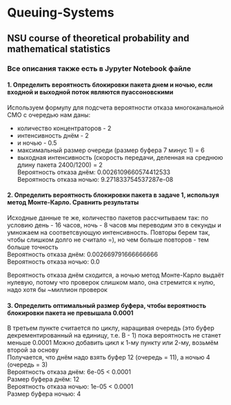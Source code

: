 # Queuing-Systems
## NSU course of theoretical probability and mathematical statistics
### Все описания также есть в Jypyter Notebook файле

#### 1. Определить вероятность блокировки пакета днем и ночью, если входной и выходной поток являются пуассоновскими

Используем формулу для подсчета вероятности отказа многоканальной СМО с очередью нам даны:  
* количество концентраторов - 2  
* интенсивность днём - 2   
* и ночью - 0.5  
* максимальный размер очереди (размер буфера 7 минус 1) = 6  
* выходная интенсивность (скорость передачи, деленная на среднюю длину пакета 2400/1200) = 2  
Вероятность отказа днём: 0.0026109660574412533  
Вероятность отказа ночью: 9.271833754537287e-08

#### 2. Определить вероятность блокировки пакета в задаче 1, используя метод Монте-Карло. Сравнить результаты

Исходные данные те же, количество пакетов рассчитываем так: по условию день - 16 часов, ночь - 8 часов мы переводим это в секунды и умножаем на соответсвующую интенсивность. Повторы берем так, чтобы слишком долго не считало =), но чем больше повторов - тем больше точность  
Вероятность отказа днём: 0.002669791666666666  
Вероятность отказа ночью: 0.0  

Вероятность отказа днём сходится, а ночью метод Монте-Карло выдаёт нулевую, потому что проверок слишком мало, она стремится к нулю, надо хотя бы ~миллион проверок

#### 3. Определить оптимальный размер буфера, чтобы вероятность блокировки пакета не превышала 0.0001
В третьем пункте считается по циклу, наращивая очередь (это буфер декрементированный на единицу, т.е. B - 1) пока вероятность не станет меньше 0.0001
Можно добавить цикл к 1-му пункту или 2-му, возьмём второй за основу  
Получается, что днём надо взять буфер 12 (очередь = 11), а ночью 4 (очередь = 3)  
Вероятность отказа днём: 6e-05 < 0.0001  
Размер буфера днём: 12  
Вероятность отказа ночью: 1e-05 < 0.0001  
Размер буфера ночью: 4  

